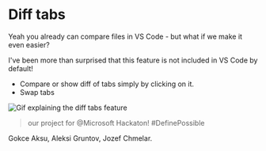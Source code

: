 # Diff  tabs

Yeah you already can compare files in VS Code - but what if we make it even easier? 

I've been more than surprised that this feature is not included in VS Code by default! 


- Compare or show diff of tabs simply by clicking on it.
- Swap tabs

![Gif explaining the diff tabs feature](https://media.giphy.com/media/SmwQiajNxhNHvYRnk7/giphy.gif)


> our project for @Microsoft Hackaton! #DefinePossible

Gokce Aksu, Aleksi Gruntov, Jozef Chmelar.
